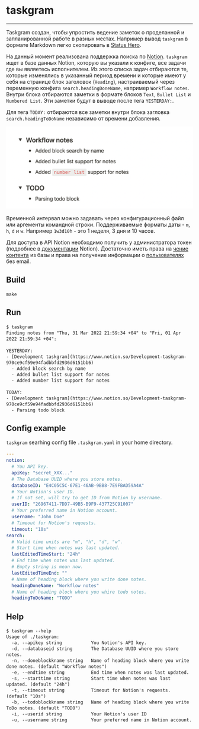 # taskgram
------------

Taskgram создан, чтобы упростить ведение заметок о проделанной и запланированной работе в разных местах.
Например вывод `taskgram` в формате Markdown легко скопировать в [Status Hero](https://statushero.com/).

На данный момент реализована поддержка поиска по [Notion](https://www.notion.so).
`taskgram` ищет в базе данных Notion, которую вы указали к конфиге, все задачи где вы являетесь исполнителем.
Из этого списка задач отбираются те, которые изменялись в указанный период времени и которые имеют у себя на странице блок заголовок (`Heading`), настраиваемый через переменную конфига `search.headingDoneName`, например `Workflow notes`. Внутри блока отбираются заметки в формате блоков `Text`, `Bullet List` и `Numbered List`. Эти заметки будут в выводе после тега `YESTERDAY:`.

Для тега `TODAY:` отбираются все заметки внутри блока загловка `search.headingToDoName` независимо от времени добавления.

![Notes examples](assets/notes_example.png)

Временной интервал можно задавать через конфигурационный файл или аргементы командной строки. Поддерживаемые форматы даты - `m`, `h`, `d` и `w`.
Например `1w3d10h` - это 1 неделя, 3 дня и 10 часов.

Для доступа в API Notion необходимо получить у администратора токен (подробнее в [документации](https://developers.notion.com/docs/getting-started) Notion). Достаточно иметь права на [чение контента](https://developers.notion.com/reference/capabilities#read-content) из базы и права на получение информации о [пользователях](https://developers.notion.com/reference/capabilities#user-capabilities) без email.

## Build
```
make
```

## Run
```
$ taskgram
Finding notes from "Thu, 31 Mar 2022 21:59:34 +04" to "Fri, 01 Apr 2022 21:59:34 +04":

YESTERDAY:
- [Development taskgram](https://www.notion.so/Development-taskgram-970ce9cf59e94fadbbfd2936d6151bb6)
  - Added block search by name
  - Added bullet list support for notes
  - Added number list support for notes

TODAY:
- [Development taskgram](https://www.notion.so/Development-taskgram-970ce9cf59e94fadbbfd2936d6151bb6)
  - Parsing todo block
```

## Config example
`taskgram` searhing config file `.taskgram.yaml` in your home directory.
```yaml
---
notion:
  # You API key.
  apiKey: "secret_XXX..."
  # The Database UUID where you store notes.
  databaseID: "E4C05C5C-67E1-46AB-9BB8-7E9FBAD59A4A"
  # Your Notion's user ID.
  # If not set, will try to get ID from Notion by username.
  userID: "26967411-7DD7-49B5-B9F9-437725C91007"
  # Your preferred name in Notion account.
  username: "John Doe"
  # Timeout for Notion's requests.
  timeout: "10s"
search:
  # Valid time units are "m", "h", "d", "w".
  # Start time when notes was last updated.
  lastEditedTimeStart: "24h"
  # End time when notes was last updated.
  # Empty string is mean now.
  lastEditedTimeEnd: ""
  # Name of heading block where you write done notes.
  headingDoneName: "Workflow notes"
  # Name of heading block where you whire todo notes.
  headingToDoName: "TODO"
```

## Help
```
$ taskgram --help
Usage of ./taskgram:
  -a, --apikey string           You Notion's API key.
  -d, --databaseid string       The Database UUID where you store notes.
  -n, --doneblockkname string   Name of heading block where you write done notes. (default "Workflow notes")
  -e, --endtime string          End time when notes was last updated.
  -s, --starttime string        Start time when notes was last updated. (default "24h")
  -t, --timeout string          Timeout for Notion's requests. (default "10s")
  -b, --todoblockkname string   Name of heading block where you write ToDo notes. (default "TODO")
  -i, --userid string           Your Notion's user ID
  -u, --username string         Your preferred name in Notion account.
```
